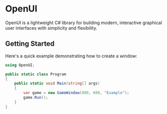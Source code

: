 # **OpenUI**

OpenUI is a lightweight C# library for building modern, interactive graphical user interfaces with simplicity and flexibility.

## **Getting Started**

Here's a quick example demonstrating how to create a window:

```cs
using OpenUI;

public static class Program
{
    public static void Main(string[] args)
    {
        var game = new GameWindow(800, 600, "Example");
        game.Run();
    }
}
```

<!-- > [!TIP]
> Check out the **[official documentation](https://github.com/openui-project/openui/wiki)** for detailed usage, examples, and more. -->
